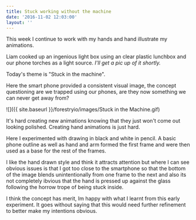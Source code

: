 ```yaml
---
title: Stuck working without the machine
date: '2016-11-02 12:03:00'
layout: ''
---
```

This week I continue to work with my hands and hand illustrate my animations.

Liam cooked up an ingenious light box using an clear plastic lunchbox and our phone torches as a light source. *I'll get a pic up of it shortly.*

Today's theme is "Stuck in the machine".

Here the smart phone provided a consistent visual image, the concept questioning are we trapped using our phones, are they now something we can never get away from?

![]({{ site.baseurl }}/forestryio/images/Stuck in the Machine.gif)

It's hard creating new animations knowing that they just won't come out looking polished. Creating hand animations is just hard.

Here I experimented with drawing in black and white in pencil. A basic phone outline as well as hand and arm formed the first frame and were then used as a base for the rest of the frames.

I like the hand drawn style and think it attracts attention but where I can see obvious issues is that I got too close to the smartphone so that the bottom of the image blends unintentionally from one frame to the next and also its not completely ibvious that the hand is pressed up against the glass following the horrow trope of being stuck inside.

I think the concept has merit, Im happy with what I learnt from this early experiment. It goes without saying that this would need further refinement to better make my intentions obvious.